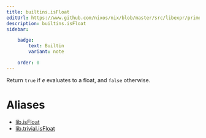 ```yaml
---
title: builtins.isFloat
editUrl: https://www.github.com/nixos/nix/blob/master/src/libexpr/primops.cc
description: builtins.isFloat
sidebar:

    badge:
        text: Builtin
        variant: note

    order: 0
---
```


Return `true` if *e* evaluates to a float, and `false` otherwise.


# Aliases

- [lib.isFloat](/reference/libisFloat)
- [lib.trivial.isFloat](/reference/libtrivial.isFloat)



